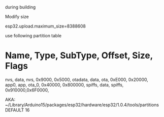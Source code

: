 during building

Modify size

esp32.upload.maximum_size=8388608

use following partition table

# Name,   Type, SubType, Offset,  Size, Flags
nvs,      data, nvs,     0x9000,  0x5000,
otadata,  data, ota,     0xE000,  0x20000,
app0,     app,  ota_0,   0x40000, 0x800000,
spiffs,   data, spiffs,  0x910000,0x6F0000,

AKA:
~/Library/Arduino15/packages/esp32/hardware/esp32/1.0.4/tools/partitions
DEFAULT 16